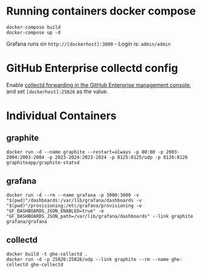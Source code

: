 # Running containers docker compose

```
docker-compose build
docker-compose up -d
```

Grafana runs on `http://[dockerhost]:3000` - Login is: `admin/admin`

# GitHub Enterprise collectd config

Enable [collectd forwarding in the GitHub Enterprise management console](https://help.github.com/enterprise/admin/articles/configuring-collectd/#enable-collectd-forwarding-on-github-enterprise), and set `[dockerhost]:25826` as the value.

# Individual Containers
## graphite

```
docker run -d --name graphite --restart=always -p 80:80 -p 2003-2004:2003-2004 -p 2023-2024:2023-2024 -p 8125:8125/udp -p 8126:8126 graphiteapp/graphite-statsd
```

## grafana

```
docker run -d --rm --name grafana -p 3000:3000 -v "$(pwd)"/dashboards:/var/lib/grafana/dashboards -v "$(pwd)"/provisioning:/etc/grafana/provisioning -e "GF_DASHBOARDS_JSON_ENABLED=true" -e "GF_DASHBOARDS_JSON_path=/var/lib/grafana/dashboards" --link graphite grafana/grafana
```

## collectd

```
docker build -t ghe-collectd .
docker run -d -p 25826:25826/udp --link graphite --rm --name ghe-collectd ghe-collectd
```
